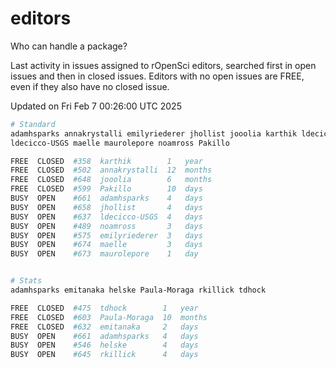 # editors

Who can handle a package?

Last activity in issues assigned to rOpenSci editors, searched first in open
issues and then in closed issues. Editors with no open issues are FREE, even if
they also have no closed issue.


Updated on Fri Feb 7 00:26:00 UTC 2025

```bash
# Standard
adamhsparks annakrystalli emilyriederer jhollist jooolia karthik ldecicco
ldecicco-USGS maelle maurolepore noamross Pakillo

FREE  CLOSED  #358  karthik        1   year
FREE  CLOSED  #502  annakrystalli  12  months
FREE  CLOSED  #648  jooolia        6   months
FREE  CLOSED  #599  Pakillo        10  days
BUSY  OPEN    #661  adamhsparks    4   days
BUSY  OPEN    #658  jhollist       4   days
BUSY  OPEN    #637  ldecicco-USGS  4   days
BUSY  OPEN    #489  noamross       3   days
BUSY  OPEN    #575  emilyriederer  3   days
BUSY  OPEN    #674  maelle         3   days
BUSY  OPEN    #673  maurolepore    1   day


# Stats
adamhsparks emitanaka helske Paula-Moraga rkillick tdhock

FREE  CLOSED  #475  tdhock        1   year
FREE  CLOSED  #603  Paula-Moraga  10  months
FREE  CLOSED  #632  emitanaka     2   days
BUSY  OPEN    #661  adamhsparks   4   days
BUSY  OPEN    #546  helske        4   days
BUSY  OPEN    #645  rkillick      4   days
```
